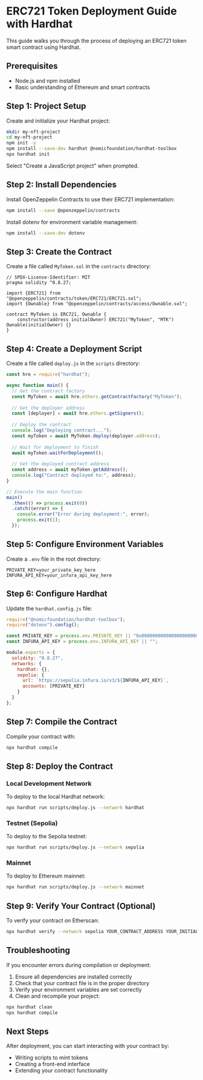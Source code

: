 # ERC721 Token Deployment Guide with Hardhat

This guide walks you through the process of deploying an ERC721 token smart contract using Hardhat.

## Prerequisites

* Node.js and npm installed
* Basic understanding of Ethereum and smart contracts

## Step 1: Project Setup

Create and initialize your Hardhat project:

```bash
mkdir my-nft-project
cd my-nft-project
npm init -y
npm install --save-dev hardhat @nomicfoundation/hardhat-toolbox
npx hardhat init
```

Select "Create a JavaScript project" when prompted.

## Step 2: Install Dependencies

Install OpenZeppelin Contracts to use their ERC721 implementation:

```bash
npm install --save @openzeppelin/contracts
```

Install dotenv for environment variable management:

```bash
npm install --save-dev dotenv
```

## Step 3: Create the Contract

Create a file called `MyToken.sol` in the `contracts` directory:

```solidity
// SPDX-License-Identifier: MIT
pragma solidity ^0.8.27;

import {ERC721} from "@openzeppelin/contracts/token/ERC721/ERC721.sol";
import {Ownable} from "@openzeppelin/contracts/access/Ownable.sol";

contract MyToken is ERC721, Ownable {
    constructor(address initialOwner) ERC721("MyToken", "MTK") Ownable(initialOwner) {}
}
```

## Step 4: Create a Deployment Script

Create a file called `deploy.js` in the `scripts` directory:

```javascript
const hre = require("hardhat");

async function main() {
  // Get the contract factory
  const MyToken = await hre.ethers.getContractFactory("MyToken");
  
  // Get the deployer address
  const [deployer] = await hre.ethers.getSigners();
  
  // Deploy the contract
  console.log("Deploying contract...");
  const myToken = await MyToken.deploy(deployer.address);
  
  // Wait for deployment to finish
  await myToken.waitForDeployment();
  
  // Get the deployed contract address
  const address = await myToken.getAddress();
  console.log("Contract deployed to:", address);
}

// Execute the main function
main()
  .then(() => process.exit(0))
  .catch((error) => {
    console.error("Error during deployment:", error);
    process.exit(1);
  });
```

## Step 5: Configure Environment Variables

Create a `.env` file in the root directory:

```
PRIVATE_KEY=your_private_key_here
INFURA_API_KEY=your_infura_api_key_here
```

## Step 6: Configure Hardhat

Update the `hardhat.config.js` file:

```javascript
require("@nomicfoundation/hardhat-toolbox");
require("dotenv").config();

const PRIVATE_KEY = process.env.PRIVATE_KEY || "0x0000000000000000000000000000000000000000000000000000000000000000";
const INFURA_API_KEY = process.env.INFURA_API_KEY || "";

module.exports = {
  solidity: "0.8.27",
  networks: {
    hardhat: {},
    sepolia: {
      url: `https://sepolia.infura.io/v3/${INFURA_API_KEY}`,
      accounts: [PRIVATE_KEY]
    }
  }
};
```

## Step 7: Compile the Contract

Compile your contract with:

```bash
npx hardhat compile
```

## Step 8: Deploy the Contract

### Local Development Network

To deploy to the local Hardhat network:

```bash
npx hardhat run scripts/deploy.js --network hardhat
```

### Testnet (Sepolia)

To deploy to the Sepolia testnet:

```bash
npx hardhat run scripts/deploy.js --network sepolia
```

### Mainnet

To deploy to Ethereum mainnet:

```bash
npx hardhat run scripts/deploy.js --network mainnet
```

## Step 9: Verify Your Contract (Optional)

To verify your contract on Etherscan:

```bash
npx hardhat verify --network sepolia YOUR_CONTRACT_ADDRESS YOUR_INITIAL_OWNER_ADDRESS
```

## Troubleshooting

If you encounter errors during compilation or deployment:
1. Ensure all dependencies are installed correctly
2. Check that your contract file is in the proper directory
3. Verify your environment variables are set correctly
4. Clean and recompile your project:

```bash
npx hardhat clean
npx hardhat compile
```

## Next Steps

After deployment, you can start interacting with your contract by:
* Writing scripts to mint tokens
* Creating a front-end interface
* Extending your contract functionality
